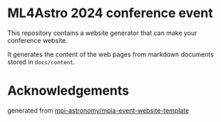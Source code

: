 # ML4Astro 2024 conference event

This repository contains a website generator that can make your conference website.

It generates the content of the web pages from markdown documents stored in `docs/content`.

# Acknowledgements

generated from [mpi-astronomy/mpia-event-website-template](https://github.com/mpi-astronomy/mpia-event-website-template)